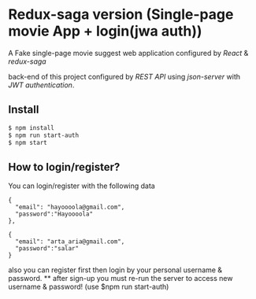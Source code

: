 # Redux-saga version (Single-page movie App + login(jwa auth))

A Fake single-page movie suggest web application configured by *React* & *redux-saga*

back-end of this project configured by *REST API* using *json-server* with *JWT authentication*. 


## Install

```bash
$ npm install
$ npm run start-auth
$ npm start
```

## How to login/register?

You can login/register with the following data 

```
{
  "email": "hayoooola@gmail.com",
  "password":"Hayoooola"
},

{ 
  "email": "arta_aria@gmail.com",
  "password":"salar"
}
```
also you can register first then login by your personal username & password.
** after sign-up you must re-run the server to access new username & password! (use $npm run start-auth)

